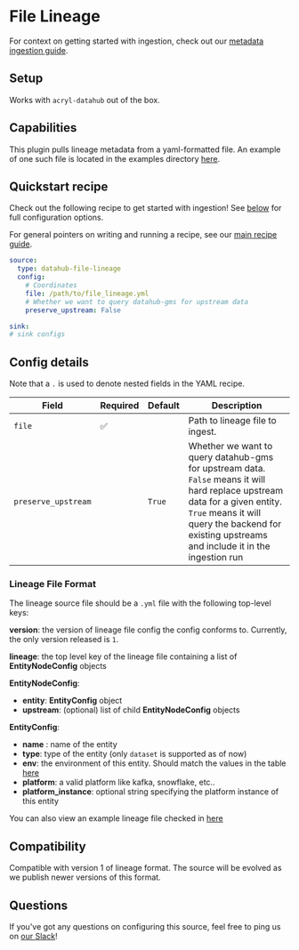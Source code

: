 # File Lineage

For context on getting started with ingestion, check out our [metadata ingestion guide](../README.md).

## Setup

Works with `acryl-datahub` out of the box.

## Capabilities

This plugin pulls lineage metadata from a yaml-formatted file. An example of one such file is located in the examples
directory [here](../examples/bootstrap_data/file_lineage.yml).

## Quickstart recipe

Check out the following recipe to get started with ingestion! See [below](#config-details) for full configuration
options.

For general pointers on writing and running a recipe, see our [main recipe guide](../README.md#recipes).

```yml
source:
  type: datahub-file-lineage
  config:
    # Coordinates
    file: /path/to/file_lineage.yml
    # Whether we want to query datahub-gms for upstream data
    preserve_upstream: False

sink:
# sink configs
```

## Config details

Note that a `.` is used to denote nested fields in the YAML recipe.

| Field               | Required | Default | Description                                                                                                                                                                                                                    |
|---------------------|----------|---------|--------------------------------------------------------------------------------------------------------------------------------------------------------------------------------------------------------------------------------|
| `file`              | ✅        |         | Path to lineage file to ingest.                                                                                                                                                                                                    |
| `preserve_upstream` |          | `True`  | Whether we want to query datahub-gms for upstream data. `False` means it will hard replace upstream data for a given entity. `True` means it will query the backend for existing upstreams and include it in the ingestion run |

### Lineage File Format

The lineage source file should be a `.yml` file with the following top-level keys:

**version**: the version of lineage file config the config conforms to. Currently, the only version released
is `1`.

**lineage**: the top level key of the lineage file containing a list of **EntityNodeConfig** objects

**EntityNodeConfig**:

- **entity**: **EntityConfig** object
- **upstream**: (optional) list of child **EntityNodeConfig** objects

**EntityConfig**:

- **name** : name of the entity
- **type**: type of the entity (only `dataset` is supported as of now)
- **env**: the environment of this entity. Should match the values in the
  table [here](https://datahubproject.io/docs/graphql/enums/#fabrictype)
- **platform**: a valid platform like kafka, snowflake, etc..
- **platform_instance**: optional string specifying the platform instance of this entity

You can also view an example lineage file checked in [here](../examples/bootstrap_data/file_lineage.yml)

## Compatibility

Compatible with version 1 of lineage format. The source will be evolved as we publish newer versions of this
format.

## Questions

If you've got any questions on configuring this source, feel free to ping us
on [our Slack](https://slack.datahubproject.io/)!